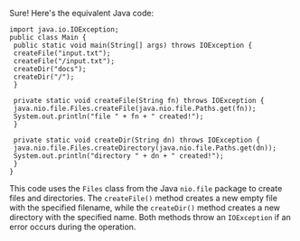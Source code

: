 Sure! Here's the equivalent Java code:
```
import java.io.IOException;
public class Main {
 public static void main(String[] args) throws IOException {
 createFile("input.txt");
 createFile("/input.txt");
 createDir("docs");
 createDir("/");
 }
 
 private static void createFile(String fn) throws IOException {
 java.nio.file.Files.createFile(java.nio.file.Paths.get(fn));
 System.out.println("file " + fn + " created!");
 }
 
 private static void createDir(String dn) throws IOException {
 java.nio.file.Files.createDirectory(java.nio.file.Paths.get(dn));
 System.out.println("directory " + dn + " created!");
 }
}
``` 
This code uses the `Files` class from the Java `nio.file` package to create files and directories. The `createFile()` method creates a new empty file with the specified filename, while the `createDir()` method creates a new directory with the specified name. Both methods throw an `IOException` if an error occurs during the operation.

